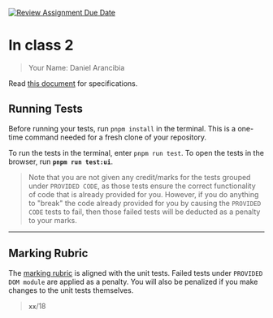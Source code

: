 [![Review Assignment Due Date](https://classroom.github.com/assets/deadline-readme-button-22041afd0340ce965d47ae6ef1cefeee28c7c493a6346c4f15d667ab976d596c.svg)](https://classroom.github.com/a/-qVWcUlY)
# In class 2

> Your Name: Daniel Arancibia

Read [this document](./In-Class-2.md) for specifications.

## Running Tests

Before running your tests, run `pnpm install` in the terminal. This is a one-time command needed for a fresh clone of your repository.

To run the tests in the terminal, enter `pnpm run test`. To open the tests in the browser, run **`pnpm run test:ui`**.

> Note that you are not given any credit/marks for the tests grouped under `PROVIDED CODE`, as those tests ensure the correct functionality of code that is already provided for you. However, if you do anything to "break" the code already provided for you by causing the `PROVIDED CODE` tests to fail, then those failed tests will be deducted as a penalty to your marks.

----

## Marking Rubric

The [marking rubric](./RUBRIC.md) is aligned with the unit tests. Failed tests under `PROVIDED DOM module` are applied as a penalty. You will also be penalized if you make changes to the unit tests themselves.

> **`xx`**/18
